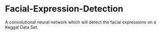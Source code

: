 # Facial-Expression-Detection
A convolutional neural network which will detect the facial expressions on a Keggal Data Set.
